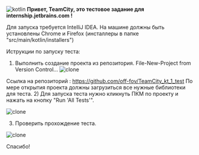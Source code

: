 ![kotlin](https://logos-download.com/wp-content/uploads/2016/10/Kotlin_logo_wordmark.png)
**Привет, TeamCity, это тестовое задание для internship.jetbrains.com !**

Для запуска требуется IntelliJ IDEA.
На машине должны быть установлены Chrome и Firefox (инсталлеры в папке "src/main/kotlin/installers")

Иструкции по запуску теста:

1) Выполнить создание проекта из репозитория.
File-New-Project from Version Control...
![clone](https://image.prntscr.com/image/I9NqzT_xR6qvzwbgr69ZgA.png)
   
Ссылка на репозиторий : https://github.com/off-fov/TeamCity_kt_1_test
По мере открытия проекта должны загрузиться все нужные библиотеки для теста.
2) Для запуска теста нужно кликнуть ПКМ по проекту и нажать на кнопку "Run 'All Tests'".
   
![clone]( https://image.prntscr.com/image/dKK0VxpiQ46TjQsmGOpK4g.png)

3) Проверить прохождение теста.

![clone]( https://image.prntscr.com/image/lecx-Ys9SZ6knWfh0j8oig.png)


Спасибо!